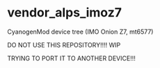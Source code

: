 vendor_alps_imoz7
=================

CyanogenMod device tree (IMO Onion Z7, mt6577)

DO NOT USE THIS REPOSITORY!!!! WIP

TRYING TO PORT IT TO ANOTHER DEVICE!!!
